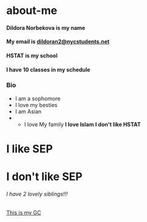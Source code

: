 # about-me
#### Dildora Norbekova is my name
#### My email is dildoran2@nycstudents.net
#### HSTAT is my school
#### I have 10 classes in my schedule
### Bio
* I am a sophomore
* I love my besties
* I am Asian
* * I love  My family
**I love Islam**
**I don't like HSTAT**
# I like SEP
# I don't like SEP
###### I have 2 lovely siblings!!!
[This is my GC](https://classroom.google.com/u/0/c/NTg5NDk0MTQ0MzEy/a/NjM5MTgwMjY0ODIx/details)

